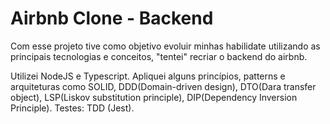 # Airbnb Clone - Backend
Com esse projeto tive como objetivo evoluir minhas habilidate utilizando as principais tecnologias e conceitos, "tentei" recriar o backend do airbnb.

Utilizei NodeJS e Typescript.
Apliquei alguns princípios, patterns e arquiteturas como SOLID, DDD(Domain-driven design), DTO(Dara transfer object), LSP(Liskov substitution principle), DIP(Dependency Inversion Principle).
Testes: TDD (Jest).
